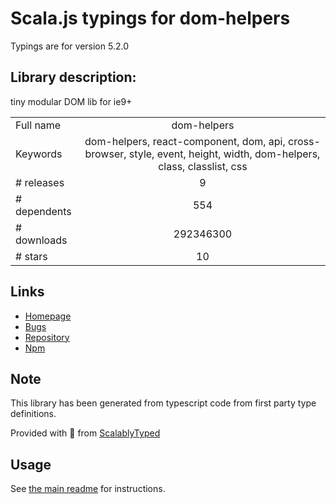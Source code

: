 
# Scala.js typings for dom-helpers

Typings are for version 5.2.0

## Library description:
tiny modular DOM lib for ie9+

|                    |                 |
| ------------------ | :-------------: |
| Full name          | dom-helpers |
| Keywords           | dom-helpers, react-component, dom, api, cross-browser, style, event, height, width, dom-helpers, class, classlist, css |
| # releases         | 9 |
| # dependents       | 554 |
| # downloads        | 292346300 |
| # stars            | 10 |

## Links
- [Homepage](https://github.com/react-bootstrap/dom-helpers#readme)
- [Bugs](https://github.com/react-bootstrap/dom-helpers/issues)
- [Repository](https://github.com/react-bootstrap/dom-helpers)
- [Npm](https://www.npmjs.com/package/dom-helpers)
    


## Note
This library has been generated from typescript code from first party type definitions.

Provided with :purple_heart: from [ScalablyTyped](https://github.com/oyvindberg/ScalablyTyped)

## Usage
See [the main readme](../../readme.md) for instructions.


